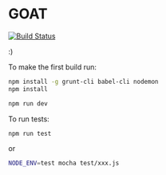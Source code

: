 GOAT
====
[![Build Status](https://travis-ci.org/CTAPbIuMABP/goat.png?branch=master)](https://travis-ci.org/CTAPbIuMABP/goat)

:)

To make the first build run:

```bash
npm install -g grunt-cli babel-cli nodemon
npm install

npm run dev
```

To run tests:
```bash
npm run test
```
or
```bash
NODE_ENV=test mocha test/xxx.js
```
